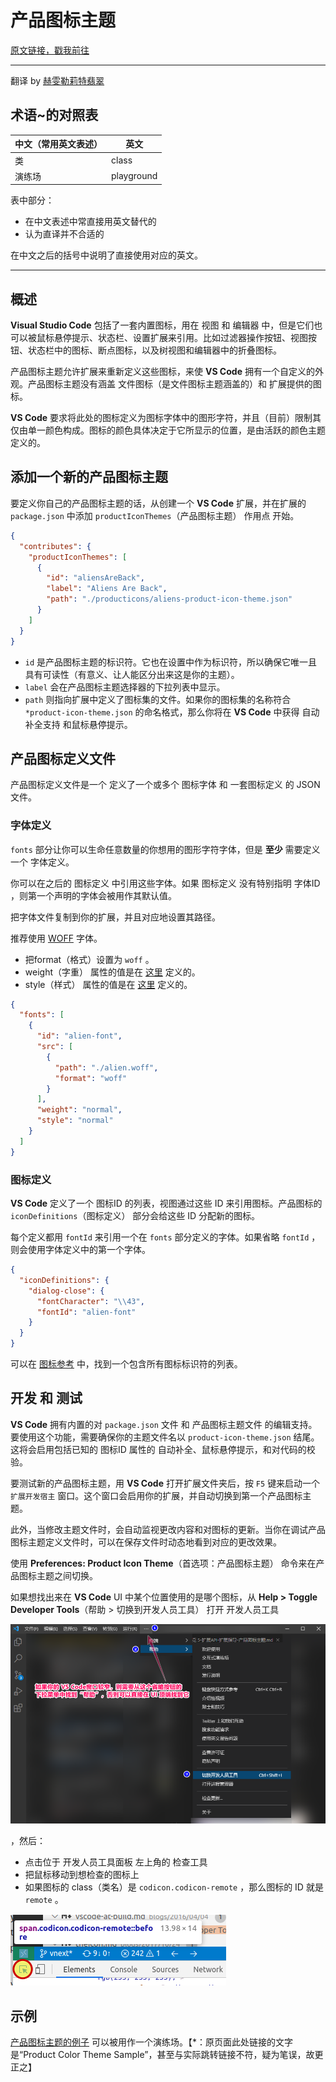 # 产品图标主题

[原文链接，戳我前往](https://code.visualstudio.com/api/extension-guides/product-icon-theme)

------

翻译 by [赫雯勒莉特翡翠](https://github.com/HeveraletLaidCenx)

## 术语~的对照表

|中文（常用英文表述）|英文|
|----|----|
|类|class|
|演练场|playground|

表中部分：

* 在中文表述中常直接用英文替代的
* 认为直译并不合适的

在中文之后的括号中说明了直接使用对应的英文。

------

## 概述

**Visual Studio Code** 包括了一套内置图标，用在 视图 和 编辑器 中，但是它们也可以被鼠标悬停提示、状态栏、设置扩展来引用。比如过滤器操作按钮、视图按钮、状态栏中的图标、断点图标，以及树视图和编辑器中的折叠图标。

产品图标主题允许扩展来重新定义这些图标，来使 **VS Code** 拥有一个自定义的外观。产品图标主题没有涵盖 文件图标（是文件图标主题涵盖的）和 扩展提供的图标。

**VS Code** 要求将此处的图标定义为图标字体中的图形字符，并且（目前）限制其仅由单一颜色构成。图标的颜色具体决定于它所显示的位置，是由活跃的颜色主题定义的。

## 添加一个新的产品图标主题

要定义你自己的产品图标主题的话，从创建一个 **VS Code** 扩展，并在扩展的 `package.json` 中添加 `productIconThemes`（产品图标主题） 作用点 开始。

```json
{
  "contributes": {
    "productIconThemes": [
      {
        "id": "aliensAreBack",
        "label": "Aliens Are Back",
        "path": "./producticons/aliens-product-icon-theme.json"
      }
    ]
  }
}
```

* `id` 是产品图标主题的标识符。它也在设置中作为标识符，所以确保它唯一且具有可读性（有意义、让人能区分出来这是你的主题）。
* `label` 会在产品图标主题选择器的下拉列表中显示。
* `path` 则指向扩展中定义了图标集的文件。如果你的图标集的名称符合 `*product-icon-theme.json` 的命名格式，那么你将在 **VS Code** 中获得 自动补全支持 和鼠标悬停提示。

## 产品图标定义文件

产品图标定义文件是一个 定义了一个或多个 图标字体 和 一套图标定义 的 JSON 文件。

### 字体定义

`fonts` 部分让你可以生命任意数量的你想用的图形字符字体，但是 **至少** 需要定义一个 字体定义。

你可以在之后的 图标定义 中引用这些字体。如果 图标定义 没有特别指明 字体ID ，则第一个声明的字体会被用作其默认值。

把字体文件复制到你的扩展，并且对应地设置其路径。

推荐使用 [WOFF](https://developer.mozilla.org/docs/Web/Guide/WOFF) 字体。

* 把format（格式）设置为 `woff` 。
* weight（字重） 属性的值是在 [这里](https://developer.mozilla.org/docs/Web/CSS/font-weight#Values) 定义的。
* style（样式） 属性的值是在 [这里](https://developer.mozilla.org/docs/Web/CSS/@font-face/font-style#Values) 定义的。

```json
{
  "fonts": [
    {
      "id": "alien-font",
      "src": [
        {
          "path": "./alien.woff",
          "format": "woff"
        }
      ],
      "weight": "normal",
      "style": "normal"
    }
  ]
}
```

### 图标定义

**VS Code** 定义了一个 图标ID 的列表，视图通过这些 ID 来引用图标。产品图标的 `iconDefinitions`（图标定义） 部分会给这些 ID 分配新的图标。

每个定义都用 `fontId` 来引用一个在 `fonts` 部分定义的字体。如果省略 `fontId` ，则会使用字体定义中的第一个字体。

```json
{
  "iconDefinitions": {
    "dialog-close": {
      "fontCharacter": "\\43",
      "fontId": "alien-font"
    }
  }
}
```

可以在 [图标参考](https://code.visualstudio.com/api/references/icons-in-labels#icon-listing) 中，找到一个包含所有图标标识符的列表。

## 开发 和 测试

**VS Code** 拥有内置的对 `package.json` 文件 和 产品图标主题文件 的编辑支持。要使用这个功能，需要确保你的主题文件名以 `product-icon-theme.json` 结尾。这将会启用包括已知的 图标ID 属性的 自动补全、鼠标悬停提示，和对代码的校验。

要测试新的产品图标主题，用 **VS Code** 打开扩展文件夹后，按 `F5` 键来启动一个 `扩展开发宿主` 窗口。这个窗口会启用你的扩展，并自动切换到第一个产品图标主题。

此外，当修改主题文件时，会自动监视更改内容和对图标的更新。当你在调试产品图标主题定义文件时，可以在保存文件时动态地看到对应的更改效果。

使用 **Preferences: Product Icon Theme**（首选项：产品图标主题） 命令来在产品图标主题之间切换。

如果想找出来在 **VS Code** UI 中某个位置使用的是哪个图标，从 **Help > Toggle Developer Tools**（帮助 > 切换到开发人员工具） 打开 开发人员工具

![打开开发人员工具](img/打开开发人员工具.png)

，然后：

* 点击位于 开发人员工具面板 左上角的 检查工具
* 把鼠标移动到想检查的图标上
* 如果图标的 class（类名）是 `codicon.codicon-remote` ，那么图标的 ID 就是 `remote` 。

![开发人员工具的选择检查工具](img/开发人员工具的选择检查工具.png)

## 示例

[产品图标主题的例子](https://github.com/microsoft/vscode-extension-samples/tree/main/product-icon-theme-sample) 可以被用作一个演练场。【*：原页面此处链接的文字是“Product Color Theme Sample”，甚至与实际跳转链接不符，疑为笔误，故更正之】
